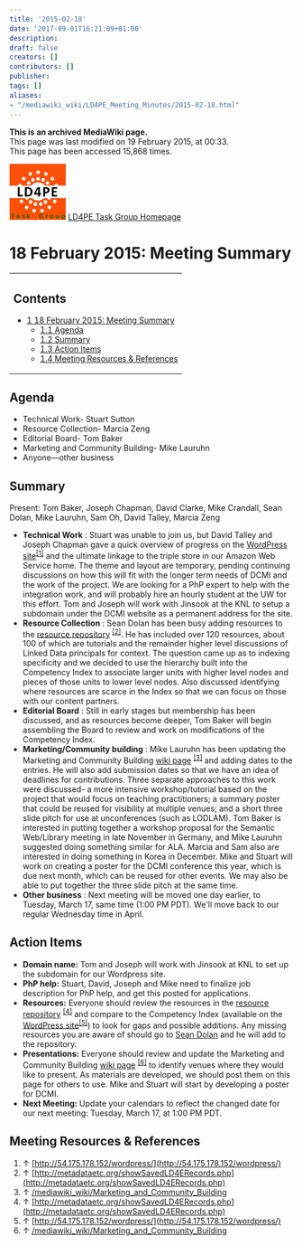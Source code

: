 ```yaml
---
title: '2015-02-18'
date: '2017-09-01T16:21:09+01:00'
description: 
draft: false
creators: []
contributors: []
publisher: 
tags: []
aliases:
- "/mediawiki_wiki/LD4PE_Meeting_Minutes/2015-02-18.html"
---
```


 **This is an archived MediaWiki page.**  
This page was last modified on 19 February 2015, at 00:33.  
This page has been accessed 15,868 times.

[<img alt="LD4PE logo" src="/mediawiki_wiki/images/Ld4pe.png" width="100" height="99">](/mediawiki_wiki/images/Ld4pe.png) [LD4PE Task Group Homepage](/mediawiki_wiki/Pet/ld4pe)

# 18 February 2015: Meeting Summary 
<table id="toc" class="toc">
  <tr>
    <td>
      <div id="toctitle">
        <h2>Contents</h2>
      </div>
      <ul>
        <li class="toclevel-1 tocsection-1">
          <a href="#18_February_2015:_Meeting_Summary"><span class="tocnumber">1</span> <span class="toctext">18 February 2015: Meeting Summary</span></a>
          <ul>
            <li class="toclevel-2 tocsection-2"><a href="#Agenda"><span class="tocnumber">1.1</span> <span class="toctext">Agenda</span></a></li>
            <li class="toclevel-2 tocsection-3"><a href="#Summary"><span class="tocnumber">1.2</span> <span class="toctext">Summary</span></a></li>
            <li class="toclevel-2 tocsection-4"><a href="#Action_Items"><span class="tocnumber">1.3</span> <span class="toctext">Action Items</span></a></li>
            <li class="toclevel-2 tocsection-5"><a href="#Meeting_Resources_.26_References"><span class="tocnumber">1.4</span> <span class="toctext">Meeting Resources &amp; References</span></a></li>
          </ul>
        </li>
      </ul>
    </td>
  </tr>
</table>


## Agenda 

- Technical Work- Stuart Sutton 
- Resource Collection- Marcia Zeng
- Editorial Board- Tom Baker 
- Marketing and Community Building- Mike Lauruhn
- Anyone—other business

## Summary 

Present: Tom Baker, Joseph Chapman, David Clarke, Mike Crandall, Sean Dolan, Mike Lauruhn, Sam Oh, David Talley, Marcia Zeng

- **Technical Work** : Stuart was unable to join us, but David Talley and Joseph Chapman gave a quick overview of progress on the [WordPress site](http://54.175.178.152/wordpress/)<sup id="cite_ref-0" class="reference"><a href="#cite_note-0">[1]</a></sup> and the ultimate linkage to the triple store in our Amazon Web Service home. The theme and layout are temporary, pending continuing discussions on how this will fit with the longer term needs of DCMI and the work of the project. We are looking for a PhP expert to help with the integration work, and will probably hire an hourly student at the UW for this effort. Tom and Joseph will work with Jinsook at the KNL to setup a subdomain under the DCMI website as a permanent address for the site.
- **Resource Collection** : Sean Dolan has been busy adding resources to the [resource repository](http://metadataetc.org/showSavedLD4ERecords.php) <sup id="cite_ref-1" class="reference"><a href="#cite_note-1">[2]</a></sup>. He has included over 120 resources, about 100 of which are tutorials and the remainder higher level discussions of Linked Data principals for context. The question came up as to indexing specificity and we decided to use the hierarchy built into the Competency Index to associate larger units with higher level nodes and pieces of those units to lower level nodes. Also discussed identifying where resources are scarce in the Index so that we can focus on those with our content partners.
- **Editorial Board** : Still in early stages but membership has been discussed, and as resources become deeper, Tom Baker will begin assembling the Board to review and work on modifications of the Competency Index. 
- **Marketing/Community building** : Mike Lauruhn has been updating the Marketing and Community Building [wiki page](/mediawiki_wiki/Marketing_and_Community_Building) <sup id="cite_ref-2" class="reference"><a href="#cite_note-2">[3]</a></sup> and adding dates to the entries. He will also add submission dates so that we have an idea of deadlines for contributions. Three separate approaches to this work were discussed- a more intensive workshop/tutorial based on the project that would focus on teaching practitioners; a summary poster that could be reused for visibility at multiple venues; and a short three slide pitch for use at unconferences (such as LODLAM). Tom Baker is interested in putting together a workshop proposal for the Semantic Web/Library meeting in late November in Germany, and Mike Lauruhn suggested doing something similar for ALA. Marcia and Sam also are interested in doing something in Korea in December. Mike and Stuart will work on creating a poster for the DCMI conference this year, which is due next month, which can be reused for other events. We may also be able to put together the three slide pitch at the same time.
- **Other business** : Next meeting will be moved one day earlier, to Tuesday, March 17, same time (1:00 PM PDT). We'll move back to our regular Wednesday time in April.

## Action Items 

- **Domain name:** Tom and Joseph will work with Jinsook at KNL to set up the subdomain for our Wordpress site.
- **PhP help:** Stuart, David, Joseph and Mike need to finalize job description for PhP help, and get this posted for applications.
- **Resources:** Everyone should review the resources in the [resource repository](http://metadataetc.org/showSavedLD4ERecords.php) <sup id="cite_ref-3" class="reference"><a href="#cite_note-3">[4]</a></sup> and compare to the Competency Index (available on the [WordPress site](http://54.175.178.152/wordpress/)<sup id="cite_ref-4" class="reference"><a href="#cite_note-4">[5]</a></sup>) to look for gaps and possible additions. Any missing resources you are aware of should go to [Sean Dolan](mailto:sdolan5@kent.edu) and he will add to the repository.
- **Presentations:** Everyone should review and update the Marketing and Community Building [wiki page](/mediawiki_wiki/Marketing_and_Community_Building) <sup id="cite_ref-5" class="reference"><a href="#cite_note-5">[6]</a></sup> to identify venues where they would like to present. As materials are developed, we should post them on this page for others to use. Mike and Stuart will start by developing a poster for DCMI.
- **Next Meeting:** Update your calendars to reflect the changed date for our next meeting: Tuesday, March 17, at 1:00 PM PDT.

## Meeting Resources & References 

1. ↑ [http://54.175.178.152/wordpress/](http://54.175.178.152/wordpress/)
2. ↑ [http://metadataetc.org/showSavedLD4ERecords.php](http://metadataetc.org/showSavedLD4ERecords.php)
3. ↑ [/mediawiki_wiki/Marketing\_and\_Community\_Building](/mediawiki_wiki/Marketing_and_Community_Building)
4. ↑ [http://metadataetc.org/showSavedLD4ERecords.php](http://metadataetc.org/showSavedLD4ERecords.php)
5. ↑ [http://54.175.178.152/wordpress/](http://54.175.178.152/wordpress/)
6. ↑ [/mediawiki_wiki/Marketing\_and\_Community\_Building](/mediawiki_wiki/Marketing_and_Community_Building)

